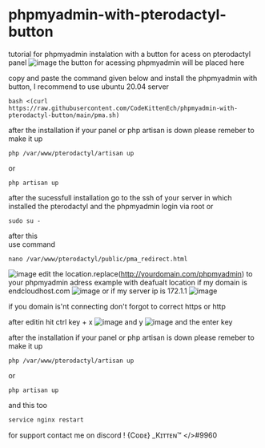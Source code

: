 # phpmyadmin-with-pterodactyl-button
tutorial for phpmyadmin  instalation with a button for acess on pterodactyl panel 
![image](https://user-images.githubusercontent.com/85484107/170309186-28537bbb-b41e-409a-849f-dcd6f8e656af.png)
the button for acessing phpmyadmin will be placed here 

copy and paste  the command given below and install the phpmyadmin with button, I recommend to use ubuntu 20.04 server 
```
bash <(curl https://raw.githubusercontent.com/CodeKittenEch/phpmyadmin-with-pterodactyl-button/main/pma.sh)
```
after the installation if your panel or php artisan is down please remeber to make it up 

```
php /var/www/pterodactyl/artisan up 
```
or 
```
php artisan up 
```

after the sucessfull installation 
go to the ssh of your server in which installed the pterodactyl and the phpmyadmin
login via root or 
```
sudo su -
```
after this  
use command 
```
nano /var/www/pterodactyl/public/pma_redirect.html
```
![image](https://user-images.githubusercontent.com/85484107/170313487-0f4eee2e-22e6-471a-b10c-189bacde50c1.png)
edit the location.replace(http://yourdomain.com/phpmyadmin) to your phpmyadmin adress
example with deafualt location if my domain is endcloudhost.com 
![image](https://user-images.githubusercontent.com/85484107/170314082-3c5a25d6-6839-4aec-b897-112b7bea4af6.png)
or if my server ip is 172.1.1
![image](https://user-images.githubusercontent.com/85484107/170314290-157b23d0-b41a-4eeb-a301-20fc975d7c81.png)

if you domain is'nt connecting don't forgot to correct https or http

after editin hit ctrl key + x 
![image](https://user-images.githubusercontent.com/85484107/170314640-eecb7c6f-2e9b-4480-a759-38ab291f3f77.png)
and y 
![image](https://user-images.githubusercontent.com/85484107/170314710-e40f4882-0dcb-4201-a635-c567d130023c.png)
and the enter key


after the installation if your panel or php artisan is down please remeber to make it up 

```
php /var/www/pterodactyl/artisan up 
```
or 
```
php artisan up 
```
and this too
```
service nginx restart
```

for support contact me on discord
!  {Cᴏᴅᴇ} _Kɪᴛᴛᴇɴ™ </>#9960



